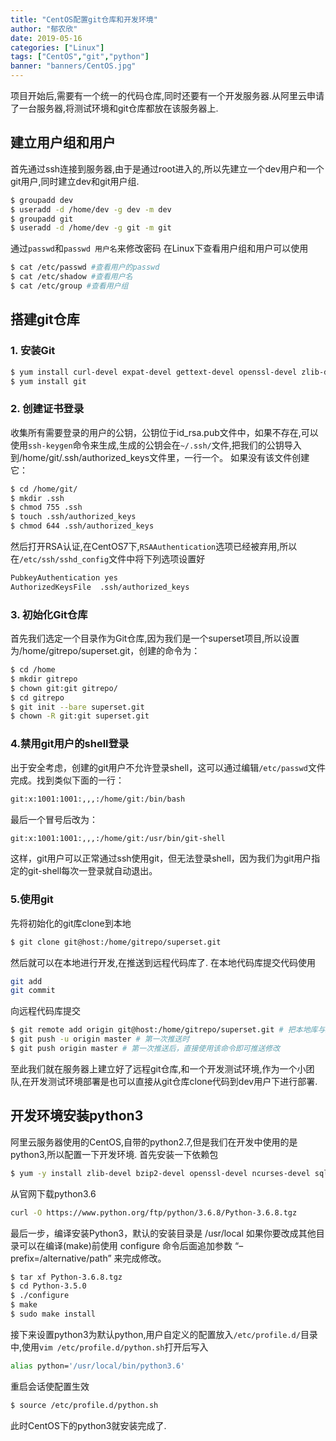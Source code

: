 ```yaml
---
title: "CentOS配置git仓库和开发环境"
author: "郁农欣"
date: 2019-05-16
categories: ["Linux"]
tags: ["CentOS","git","python"]
banner: "banners/CentOS.jpg"
---
```

项目开始后,需要有一个统一的代码仓库,同时还要有一个开发服务器.从阿里云申请了一台服务器,将测试环境和git仓库都放在该服务器上.

## 建立用户组和用户
首先通过ssh连接到服务器,由于是通过root进入的,所以先建立一个dev用户和一个git用户,同时建立dev和git用户组.
```bash
$ groupadd dev
$ useradd -d /home/dev -g dev -m dev
$ groupadd git
$ useradd -d /home/dev -g git -m git
```
通过```passwd```和```passwd 用户名```来修改密码
在Linux下查看用户组和用户可以使用
```bash
$ cat /etc/passwd #查看用户的passwd
$ cat /etc/shadow #查看用户名
$ cat /etc/group #查看用户组
```
## 搭建git仓库

### 1. 安装Git
```bash
$ yum install curl-devel expat-devel gettext-devel openssl-devel zlib-devel perl-devel
$ yum install git
```
### 2. 创建证书登录
收集所有需要登录的用户的公钥，公钥位于id_rsa.pub文件中，如果不存在,可以使用```ssh-keygen```命令来生成,生成的公钥会在```~/.ssh/```文件,把我们的公钥导入到/home/git/.ssh/authorized_keys文件里，一行一个。
如果没有该文件创建它：
```bash
$ cd /home/git/
$ mkdir .ssh
$ chmod 755 .ssh
$ touch .ssh/authorized_keys
$ chmod 644 .ssh/authorized_keys
```
然后打开RSA认证,在CentOS7下,```RSAAuthentication```选项已经被弃用,所以在```/etc/ssh/sshd_config```文件中将下列选项设置好
```bash
PubkeyAuthentication yes     
AuthorizedKeysFile  .ssh/authorized_keys
```
### 3. 初始化Git仓库
首先我们选定一个目录作为Git仓库,因为我们是一个superset项目,所以设置为/home/gitrepo/superset.git，创建的命令为：
```bash
$ cd /home
$ mkdir gitrepo
$ chown git:git gitrepo/
$ cd gitrepo
$ git init --bare superset.git
$ chown -R git:git superset.git 
```

### 4.禁用git用户的shell登录
出于安全考虑，创建的git用户不允许登录shell，这可以通过编辑```/etc/passwd```文件完成。找到类似下面的一行：
```bash
git:x:1001:1001:,,,:/home/git:/bin/bash  
```
最后一个冒号后改为：
```bash
git:x:1001:1001:,,,:/home/git:/usr/bin/git-shell  
```
这样，git用户可以正常通过ssh使用git，但无法登录shell，因为我们为git用户指定的git-shell每次一登录就自动退出。

### 5.使用git
先将初始化的git库clone到本地
```bash
$ git clone git@host:/home/gitrepo/superset.git
```
然后就可以在本地进行开发,在推送到远程代码库了.
在本地代码库提交代码使用
```bash
git add
git commit
```
向远程代码库提交
```bash
$ git remote add origin git@host:/home/gitrepo/superset.git # 把本地库与远程库关联
$ git push -u origin master # 第一次推送时
$ git push origin master # 第一次推送后，直接使用该命令即可推送修改
```
至此我们就在服务器上建立好了远程git仓库,和一个开发测试环境,作为一个小团队,在开发测试环境部署是也可以直接从git仓库clone代码到dev用户下进行部署.

## 开发环境安装python3
阿里云服务器使用的CentOS,自带的python2.7,但是我们在开发中使用的是python3,所以配置一下开发环境.
首先安装一下依赖包
```bash
$ yum -y install zlib-devel bzip2-devel openssl-devel ncurses-devel sqlite-devel readline-devel tk-devel gdbm-devel db4-devel libpcap-devel xz-devel
```
从官网下载python3.6
```bash
curl -O https://www.python.org/ftp/python/3.6.8/Python-3.6.8.tgz
```
最后一步，编译安装Python3，默认的安装目录是 /usr/local 如果你要改成其他目录可以在编译(make)前使用 configure 命令后面追加参数 “–prefix=/alternative/path” 来完成修改。
```bash
$ tar xf Python-3.6.8.tgz
$ cd Python-3.5.0
$ ./configure
$ make
$ sudo make install
```
接下来设置python3为默认python,用户自定义的配置放入```/etc/profile.d/```目录中,使用```vim /etc/profile.d/python.sh```打开后写入
```bash
alias python='/usr/local/bin/python3.6'
```
重启会话使配置生效
```bash
$ source /etc/profile.d/python.sh
```
此时CentOS下的python3就安装完成了.